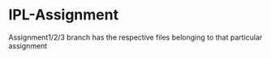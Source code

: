 # IPL-Assignment
Assignment1/2/3 branch has the respective files belonging to that particular assignment
